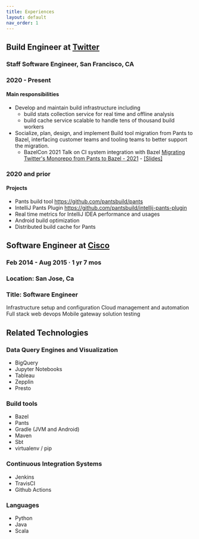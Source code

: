 ```yaml
---
title: Experiences
layout: default
nav_order: 1
---
```


Build Engineer at [Twitter](https://twitter.com)
---------------------------------
### Staff Software Engineer, San Francisco, CA

### 2020 - Present

#### Main responsibilities

* Develop and maintain build infrastructure including
  * build stats collection service for real time and offline analysis
  * build cache service scalable to handle tens of thousand build workers
* Socialize, plan, design, and implement Build tool migration from Pants to Bazel, interfacing customer teams and tooling teams to better support the migration.
  * BazelCon 2021 Talk on CI system integration with Bazel [Migrating Twitter's Monorepo from Pants to Bazel - 2021](https://opensourcelive.withgoogle.com/events/bazelcon2021?talk=migrating-twitter) - [[Slides]](bazelcon2021.pdf)

### 2020 and prior

#### Projects
* Pants build tool https://github.com/pantsbuild/pants
* IntelliJ Pants Plugin https://github.com/pantsbuild/intellij-pants-plugin
* Real time metrics for IntelliJ IDEA performance and usages
* Android build optimization
* Distributed build cache for Pants

Software Engineer at [Cisco](https://cisco.com)
-----------------------------------------------
### Feb 2014 - Aug 2015 · 1 yr 7 mos
### Location: San Jose, Ca
### Title: Software Engineer
Infrastructure setup and configuration
Cloud management and automation
Full stack web devops
Mobile gateway solution testing

Related Technologies
--------------------
### Data Query Engines and Visualization
* BigQuery
* Jupyter Notebooks
* Tableau
* Zepplin
* Presto

### Build tools
* Bazel
* Pants
* Gradle (JVM and Android)
* Maven
* Sbt
* virtualenv / pip

### Continuous Integration Systems
* Jenkins
* TravisCI
* Github Actions

### Languages
* Python
* Java
* Scala